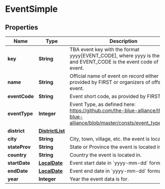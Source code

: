 

# EventSimple

## Properties

Name | Type | Description | Notes
------------ | ------------- | ------------- | -------------
**key** | **String** | TBA event key with the format yyyy[EVENT_CODE], where yyyy is the year, and EVENT_CODE is the event code of the event. | 
**name** | **String** | Official name of event on record either provided by FIRST or organizers of offseason event. | 
**eventCode** | **String** | Event short code, as provided by FIRST. | 
**eventType** | **Integer** | Event Type, as defined here: https://github.com/the-blue-alliance/the-blue-alliance/blob/master/consts/event_type.py#L2 | 
**district** | [**DistrictList**](DistrictList.md) |  |  [optional]
**city** | **String** | City, town, village, etc. the event is located in. |  [optional]
**stateProv** | **String** | State or Province the event is located in. |  [optional]
**country** | **String** | Country the event is located in. |  [optional]
**startDate** | [**LocalDate**](LocalDate.md) | Event start date in &#x60;yyyy-mm-dd&#x60; format. | 
**endDate** | [**LocalDate**](LocalDate.md) | Event end date in &#x60;yyyy-mm-dd&#x60; format. | 
**year** | **Integer** | Year the event data is for. | 



